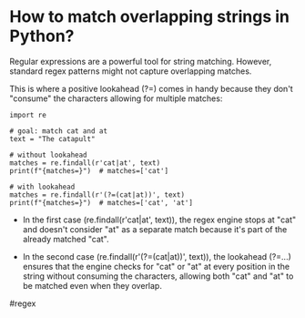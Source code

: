 # How to match overlapping strings in Python?

Regular expressions are a powerful tool for string matching. However, standard regex patterns might not capture overlapping matches.

This is where a positive lookahead (?=) comes in handy because they don't "consume" the characters allowing for multiple matches:

```
import re

# goal: match cat and at
text = "The catapult"

# without lookahead
matches = re.findall(r'cat|at', text)
print(f"{matches=}")  # matches=['cat']

# with lookahead
matches = re.findall(r'(?=(cat|at))', text)
print(f"{matches=}")  # matches=['cat', 'at']
```

- In the first case (re.findall(r'cat|at', text)), the regex engine stops at "cat" and doesn't consider "at" as a separate match because it's part of the already matched "cat".

- In the second case (re.findall(r'(?=(cat|at))', text)), the lookahead (?=...) ensures that the engine checks for "cat" or "at" at every position in the string without consuming the characters, allowing both "cat" and "at" to be matched even when they overlap.

#regex
